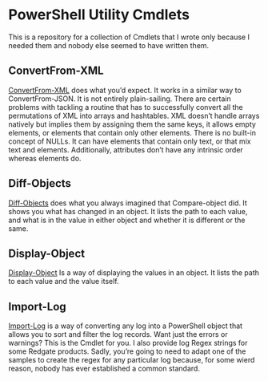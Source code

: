 # PowerShell Utility Cmdlets

This is a repository for a collection of Cmdlets that I wrote only because I needed them and nobody else seemed to have written them. 

## ConvertFrom-XML

 [ConvertFrom-XML](ConvertF)  does what you’d expect.  It works in a similar way to ConvertFrom-JSON. It is not entirely plain-sailing. There are certain problems with tackling a routine that has to successfully convert all the permutations of XML into arrays and hashtables. XML doesn’t handle arrays natively but implies them by assigning them the same keys, it allows empty elements, or elements that contain only other elements. There is no built-in concept of NULLs. It can have elements that contain only text, or that mix text and elements. Additionally, attributes don’t have any intrinsic order whereas elements do.

## Diff-Objects

 [Diff-Objects](Diff-Objects)  does what you always imagined that Compare-object did. It shows you what has changed in an object. It lists the path to each value, and what is in the value in either object and whether it is different or the same. 

## Display-Object

[Display-Object](Display-Object)  Is a way of displaying the values in an object. It lists the path to each value and the value itself. 

## Import-Log

 [Import-Log](Import-Log)  is a way of converting any log into a PowerShell object that allows you to sort and filter the log records. Want just the errors or warnings? This is the Cmdlet for you. I also provide log Regex strings for some Redgate products. Sadly, you’re going to need to adapt one of the samples to create the regex for any particular log because, for some wierd reason, nobody has ever established a common standard.

